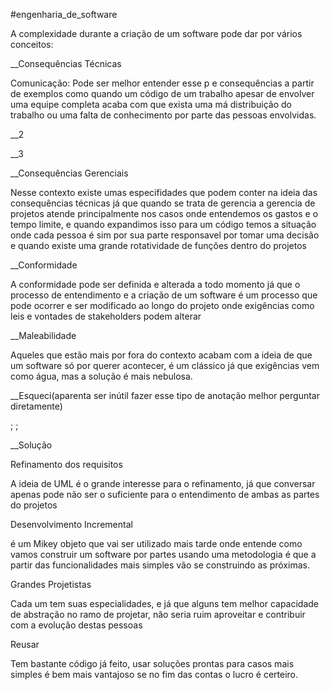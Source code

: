 #engenharia_de_software

A complexidade durante a criação de um software pode dar por vários conceitos:

__Consequências Técnicas

Comunicação: Pode ser melhor entender esse p e consequências a partir de exemplos como  quando um código de um trabalho apesar de envolver uma equipe completa acaba com que exista uma má distribuição do trabalho ou uma falta de conhecimento por parte das pessoas envolvidas.

__2

__3

__Consequências Gerenciais

Nesse contexto existe umas especifidades que podem conter na ideia das consequências  técnicas já que quando se trata de gerencia a gerencia de projetos atende principalmente nos casos onde entendemos os gastos e o tempo limite, e quando expandimos isso para um código temos a situação onde cada pessoa é sim por sua parte responsavel por tomar uma decisão e quando existe uma grande rotatividade de funções dentro do projetos

__Conformidade

A conformidade pode ser definida e alterada a todo momento já que o processo de entendimento e a criação de um software é um processo que pode ocorrer e ser modificado ao longo do projeto onde exigências como leis e vontades de stakeholders podem alterar

__Maleabilidade

Aqueles que estão mais por fora do contexto acabam com a ideia de que um software só por querer acontecer, é um clássico já que exigências vem como água, mas a solução é mais nebulosa.

__Esqueci(aparenta ser inútil fazer esse tipo de anotação melhor perguntar diretamente)

;
;

__Solução



Refinamento dos requisitos

A ideia de UML é o grande interesse para o refinamento, já que conversar apenas pode não ser o suficiente para o entendimento de ambas as partes do projetos

Desenvolvimento Incremental

é um Mikey objeto que vai ser utilizado mais tarde onde entende como vamos construir um software por partes usando uma metodologia é que a partir das funcionalidades mais simples vão se construindo as próximas.

Grandes Projetistas

Cada um tem suas especialidades, e já que alguns tem melhor capacidade de abstração no ramo de projetar, não seria ruim aproveitar e contribuir com a evolução destas pessoas

Reusar

Tem bastante código já feito, usar soluções prontas para casos mais simples é bem mais vantajoso se no fim das contas o lucro é certeiro.

